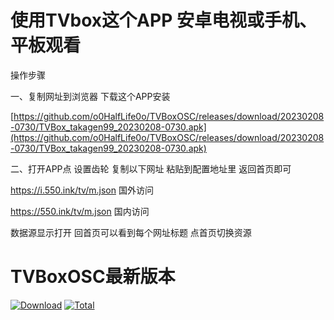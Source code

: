 # 使用TVbox这个APP 安卓电视或手机、平板观看

操作步骤

一、复制网址到浏览器 下载这个APP安装

[https://github.com/o0HalfLife0o/TVBoxOSC/releases/download/20230208-0730/TVBox_takagen99_20230208-0730.apk](https://github.com/o0HalfLife0o/TVBoxOSC/releases/download/20230208-0730/TVBox_takagen99_20230208-0730.apk)

二、打开APP点 设置齿轮 复制以下网址 粘贴到配置地址里 返回首页即可

https://i.550.ink/tv/m.json 国外访问

https://550.ink/tv/m.json 国内访问

数据源显示打开 回首页可以看到每个网址标题 点首页切换资源

# TVBoxOSC最新版本

[![Download](https://img.shields.io/github/v/release/o0HalfLife0o/TVBoxOSC?color=orange&logoColor=orange&label=Download&logo=DocuSign)](https://github.com/o0HalfLife0o/TVBoxOSC/releases/latest) 
[![Total](https://shields.io/github/downloads/o0HalfLife0o/TVBoxOSC/total?logo=Bookmeter&label=Counts&logoColor=yellow&color=yellow)](https://github.com/o0HalfLife0o/TVBoxOSC/releases)
